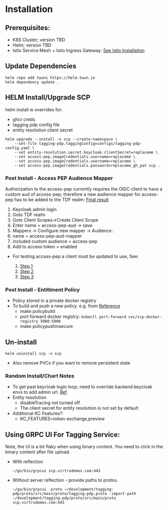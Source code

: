 

# Installation
## Prerequisites:
- K8S Cluster; version TBD
- Helm; version TBD
- Istio Service Mesh + Istio Ingress Gateway: [See Istio Installation](./istio.md)

## Update Dependencies
```shell
helm repo add twuni https://helm.twun.io
helm dependency update .
```

## HELM Install/Upgrade SCP
helm install w overrides for:
- ghcr creds
- tagging pdp config file
- entity resolution client secret
```shell
helm upgrade --install -n scp --create-namespace \
    --set-file tagging-pdp.taggingConfig=configs/tagging-pdp-config.yaml \
    --set entity-resolution.secret.keycloak.clientSecret=replaceme \
    --set access-pep.imageCredentials.username=replaceme \
    --set access-pep.imageCredentials.username=replaceme \
    --set access-pep.imageCredentials.password=replaceme_gh_pat scp .
```

### Post Install - Access PEP Audience Mapper
Authorization to the access-pep currently requires the OIDC client to have a custom aud of access-pep; therefore a new 
audience mapper for access-pep has to be added to the TDF realm: [Final result](./docs/kc_accesspep_aud_mapper.png)
  1. Keycloak admin login
  1. Goto TDF realm
  1. Goto Client Scopes->Create Client Scope
  1. Enter name = access-pep-aud -> save
  1. Mappers -> Configure new mapper -> Audience :
  1. name = access-pep-aud-mapper
  1. included custom audience = access-pep
  1. Add to access token = enabled
- For testing access-pep a client must be updated to use, See:

  1. [Step 1](./docs/access-pep-client_1.png)
  1. [Step 2](./docs/access-pep-client_2.png)
  1. [Step 3](./docs/access-pep-client_3.png)

### Post Install - Entitlment Policy
- Policy stored in a private docker registry
- To build and push a new policy. e.g. from [Reference](https://github.com/virtru-corp/federal-scp-platform/tree/main/entitlement-policy)
  - make policybuild
  - port forward docker registry: `kubectl port-forward svc/scp-docker-registry 5000:5000`
  - make policypushinsecure

## Un-install
```shell
helm uninstall scp -n scp
```
- Also remove PVCs if you want to remove persistent state

### Random Install/Chart Notes
- To get past keycloak login loop; need to override backend.keycloak envs to add admin url. [Ref](https://www.keycloak.org/server/hostname#_example_scenarios)
- Entity resolution
  - disableTracing not turned off
  - The client secret for entity resolution is not set by default
- Additional KC Features?:
  - KC_FEATURES=token-exchange,preview

## Using GRPC UI For Tagging Service:

Note, the UI is a bit flaky when using binary content. You need to click in the binary content after file upload.

- With reflection
  ```shell
  ~/go/bin/grpcui scp.virtrudemos.com:443
  ```
- Without server reflection - provide paths to protos.
  ```
  ~/go/bin/grpcui -proto ~/development/tagging-pdp/proto/src/main/proto/tagging-pdp.proto -import-path ~/development/tagging-pdp/proto/src/main/proto scp.virtrudemos.com:443
  ```